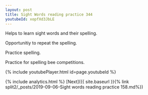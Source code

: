 ```yaml
---
layout: post
title: Sight Words reading practice 344
youtubeId: xopfXd3JbLE
---
```

 
 
Helps to learn sight words and their spelling.

Opportunitiy to repeat the spelling. 

Practice spelling. 
 
Practice for spelling bee competitions. 
 
{% include youtubePlayer.html id=page.youtubeId %}
 
 
{% include analytics.html %} 
[Next]({{ site.baseurl }}{% link  split2/_posts/2019-09-06-Sight words reading practice 158.md%})
 
